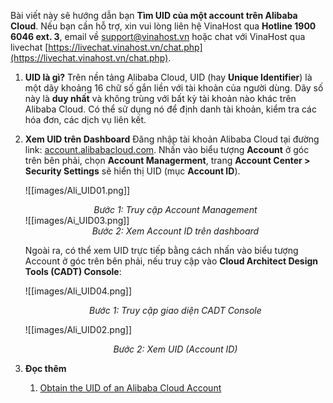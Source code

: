Bài viết này sẽ hướng dẫn bạn **Tìm UID của một account trên Alibaba Cloud**. Nếu bạn cần hỗ trợ, xin vui lòng liên hệ VinaHost qua **Hotline 1900 6046 ext. 3**, email về [support@vinahost.vn](mailto:support@vinahost.vn) hoặc chat với VinaHost qua livechat [https://livechat.vinahost.vn/chat.php](https://livechat.vinahost.vn/chat.php).
1. **UID là gì?**
	Trên nền tảng Alibaba Cloud, UID (hay  **Unique Identifier**) là một dãy khoảng 16 chữ số gắn liền với tài khoản của người dùng. Dãy số này là **duy nhất** và không trùng với bất kỳ tài khoản nào khác trên Alibaba Cloud. Có thể sử dụng nó để định danh tài khoản, kiểm tra các hóa đơn, các dịch vụ liên kết.
2. **Xem UID trên Dashboard**
	Đăng nhập tài khoản Alibaba Cloud tại đường link: [account.alibabacloud.com](https://account.alibabacloud.com/).
	Nhấn vào biểu tượng **Account** ở góc trên bên phải, chọn **Account Managerment**, trang **Account Center > Security Settings** sẽ hiển thị UID (mục **Account ID**).
	
	![[images/Ali_UID01.png]]
	*<center>Bước 1: Truy cập Account Management</center>*
	 ![[images/Ai_UID03.png]]
	*<center>Bước 2: Xem Account ID trên dashboard</center>*
	
	Ngoài ra, có thể xem UID trực tiếp bằng cách nhấn vào biểu tượng Account ở góc trên bên phải, nếu truy cập vào **Cloud Architect Design Tools (CADT) Console**:
	
	![[images/Ali_UID04.png]]
	*<center>Bước 1: Truy cập giao diện CADT Console</center>*
	
	![[images/Ali_UID02.png]]
	*<center>Bước 2: Xem UID (Account ID)</center>*
3. **Đọc thêm**
	1. [Obtain the UID of an Alibaba Cloud Account](https://www.alibabacloud.com/help/en/cadt/support/how-do-i-obtain-the-unique-identifier-of-an-alibaba-cloud-account)